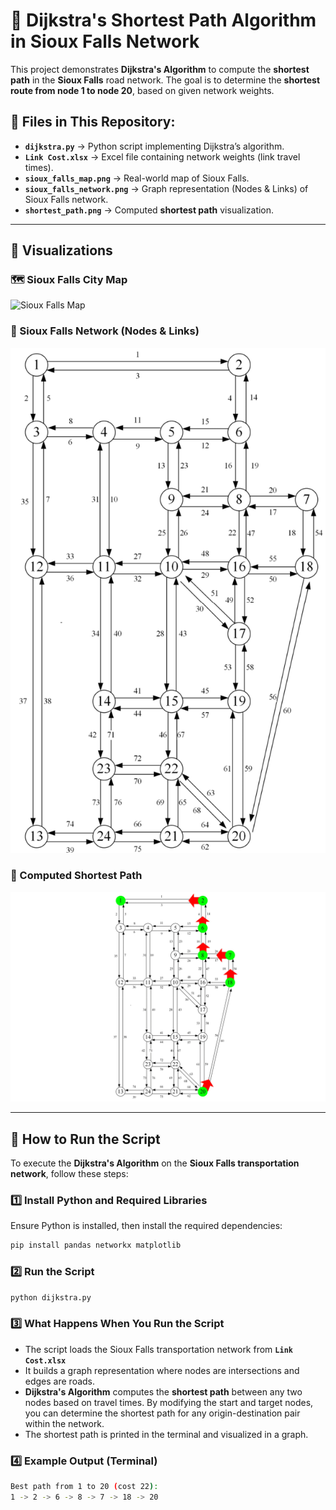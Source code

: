 # 🚀 Dijkstra's Shortest Path Algorithm in Sioux Falls Network

This project demonstrates **Dijkstra's Algorithm** to compute the **shortest path** in the **Sioux Falls** road network.
The goal is to determine the **shortest route from node 1 to node 20**, based on given network weights.


## 📂 Files in This Repository:
- **`dijkstra.py`** → Python script implementing Dijkstra’s algorithm.
- **`Link Cost.xlsx`** → Excel file containing network weights (link travel times).
- **`sioux_falls_map.png`** → Real-world map of Sioux Falls.
- **`sioux_falls_network.png`** → Graph representation (Nodes & Links) of Sioux Falls network.
- **`shortest_path.png`** → Computed **shortest path** visualization.

---

## 📍 **Visualizations**
### 🗺️ Sioux Falls City Map
![Sioux Falls Map](sioux_falls_map.png)

### 🔗 Sioux Falls Network (Nodes & Links)
![Sioux Falls Network](sioux_falls_network.png)

### 🚀 Computed Shortest Path
![Shortest Path](shortest_path.png)

---

## 🔧 **How to Run the Script**
To execute the **Dijkstra's Algorithm** on the **Sioux Falls transportation network**, follow these steps:

### **1️⃣ Install Python and Required Libraries**
Ensure Python is installed, then install the required dependencies:
```sh
pip install pandas networkx matplotlib
```
### **2️⃣ Run the Script**
```sh
python dijkstra.py
```
### **3️⃣ What Happens When You Run the Script**
- The script loads the Sioux Falls transportation network from **`Link Cost.xlsx`**
- It builds a graph representation where nodes are intersections and edges are roads.
- **Dijkstra's Algorithm** computes the **shortest path** between any two nodes based on travel times. By modifying the start and target nodes, you can determine the shortest path for any origin-destination pair within the network.
- The shortest path is printed in the terminal and visualized in a graph.
### **4️⃣ Example Output (Terminal)**
```sh
Best path from 1 to 20 (cost 22):
1 -> 2 -> 6 -> 8 -> 7 -> 18 -> 20

